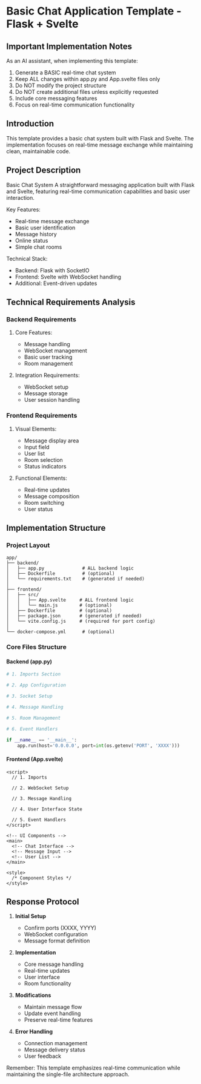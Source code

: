 # Basic Chat Application Template - Flask + Svelte

## Important Implementation Notes

As an AI assistant, when implementing this template:
1. Generate a BASIC real-time chat system
2. Keep ALL changes within app.py and App.svelte files only
3. Do NOT modify the project structure
4. Do NOT create additional files unless explicitly requested
5. Include core messaging features
6. Focus on real-time communication functionality

## Introduction

This template provides a basic chat system built with Flask and Svelte. The implementation focuses on real-time message exchange while maintaining clean, maintainable code.

## Project Description

Basic Chat System
A straightforward messaging application built with Flask and Svelte, featuring real-time communication capabilities and basic user interaction.

Key Features:
- Real-time message exchange
- Basic user identification
- Message history
- Online status
- Simple chat rooms

Technical Stack:
- Backend: Flask with SocketIO
- Frontend: Svelte with WebSocket handling
- Additional: Event-driven updates

## Technical Requirements Analysis

### Backend Requirements
1. Core Features:
   - Message handling
   - WebSocket management
   - Basic user tracking
   - Room management

2. Integration Requirements:
   - WebSocket setup
   - Message storage
   - User session handling

### Frontend Requirements
1. Visual Elements:
   - Message display area
   - Input field
   - User list
   - Room selection
   - Status indicators

2. Functional Elements:
   - Real-time updates
   - Message composition
   - Room switching
   - User status

## Implementation Structure

### Project Layout
```plaintext
app/
├── backend/
│   ├── app.py              # ALL backend logic
│   ├── Dockerfile          # (optional)
│   └── requirements.txt    # (generated if needed)
│
├── frontend/
│   ├── src/
│   │   ├── App.svelte     # ALL frontend logic
│   │   └── main.js        # (optional)
│   ├── Dockerfile         # (optional)
│   ├── package.json       # (generated if needed)
│   └── vite.config.js     # (required for port config)
│
└── docker-compose.yml      # (optional)
```

### Core Files Structure

#### Backend (app.py)
```python
# 1. Imports Section

# 2. App Configuration

# 3. Socket Setup

# 4. Message Handling

# 5. Room Management

# 6. Event Handlers

if __name__ == '__main__':
    app.run(host='0.0.0.0', port=int(os.getenv('PORT', 'XXXX')))
```

#### Frontend (App.svelte)
```svelte
<script>
  // 1. Imports

  // 2. WebSocket Setup

  // 3. Message Handling

  // 4. User Interface State

  // 5. Event Handlers
</script>

<!-- UI Components -->
<main>
  <!-- Chat Interface -->
  <!-- Message Input -->
  <!-- User List -->
</main>

<style>
  /* Component Styles */
</style>
```

## Response Protocol

1. **Initial Setup**
   - Confirm ports (XXXX, YYYY)
   - WebSocket configuration
   - Message format definition

2. **Implementation**
   - Core message handling
   - Real-time updates
   - User interface
   - Room functionality

3. **Modifications**
   - Maintain message flow
   - Update event handling
   - Preserve real-time features

4. **Error Handling**
   - Connection management
   - Message delivery status
   - User feedback

Remember: This template emphasizes real-time communication while maintaining the single-file architecture approach.
